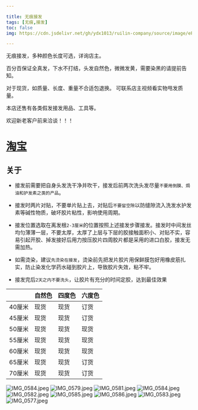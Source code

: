 ```yaml
---

title: 无痕接发
tags: [无痕,接发]
toc: false
img: https://cdn.jsdelivr.net/gh/ydx1013/ruilin-company/source/image/ePoHsh.jpeg

---
```



无痕接发，多种颜色长度可选，详询店主。

百分百保证全真发，下水不打结，头发自然色，微微发黄，需要染黑的请提前告知。


对于现货，如质量、长度、重量不合适包退换。 可联系店主视频看实物甩发质量。

本店还售有各类假发接发用品、工具等。

欢迎新老客户前来洽谈！！！

# [淘宝](https://shop128750684.taobao.com/) 
 
## 关于

- 接发前需要把自身头发洗干净并吹干，接发后前两次洗头发尽量`不要用倒膜、焗油和护发素之类的产品`。

- 接发时两片对贴，不要单片贴上去，对贴后`不要留空隙`以防缝隙流入洗发水护发素等碱性物质，破坏胶片粘性，影响使用周期。

- 接发位置选取在离发根`2-3厘米`的位置按照上述接发步骤接发。接发时中间发丝均匀薄薄一层，不要太厚，太厚了上层与下层的胶接触面积小、对贴不实，容易引起开胶、掉发接好后用力按压胶片四周胶片都是采用的进口白胶，接发无需加热。

- 如需烫染，建议`先烫染在接发`，烫染前先把发片胶片用保鲜膜包好用橡皮筋扎实，防止染发化学药水碰到胶片上，导致胶片失效，粘不牢。

- 接发完后`2天之内不要洗头`，让胶片有充分的时间定胶，达到最佳效果
 
 




|        | 自然色 | 四度色 | 六度色 |
|--------|--------|--------|--------|
| 40厘米 | 现货   | 现货   | 订货   |
| 45厘米 | 现货   | 现货   | 订货   |
| 50厘米 | 现货   | 现货   | 现货   |
| 55厘米 | 现货   | 现货   | 现货   |
| 60厘米 | 现货   | 现货   | 现货   |
| 65厘米 | 现货   | 现货   | 订货   |
| 70厘米 | 现货   | 现货   | 订货   |


![IMG_0584.jpeg](https://cdn.jsdelivr.net/gh/ydx1013/ruilin-company/source/image/ePoHsh.jpeg)
![IMG_0579.jpeg](https://cdn.jsdelivr.net/gh/ydx1013/ruilin-company/source/image/uKVgDK.jpeg)
![IMG_0581.jpeg](https://cdn.jsdelivr.net/gh/ydx1013/ruilin-company/source/image/cBdZ4e.jpeg)
![IMG_0584.jpeg](https://cdn.jsdelivr.net/gh/ydx1013/ruilin-company/source/image/ePoHsh.jpeg)
![IMG_0582.jpeg](https://cdn.jsdelivr.net/gh/ydx1013/ruilin-company/source/image/DZCBC7.jpeg)
![IMG_0585.jpeg](https://cdn.jsdelivr.net/gh/ydx1013/ruilin-company/source/image/d0pcCj.jpeg)
![IMG_0586.jpeg](https://cdn.jsdelivr.net/gh/ydx1013/ruilin-company/source/image/T3D3UG.jpeg)
![IMG_0583.jpeg](https://cdn.jsdelivr.net/gh/ydx1013/ruilin-company/source/image/G3M2jk.jpeg)
![IMG_0577.jpeg](https://cdn.jsdelivr.net/gh/ydx1013/ruilin-company/source/image/address.jpg)



